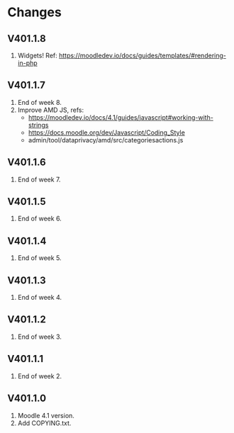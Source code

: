 Changes
=======

V401.1.8
---------
1. Widgets!  Ref: https://moodledev.io/docs/guides/templates/#rendering-in-php

V401.1.7
---------
1. End of week 8.
2. Improve AMD JS, refs:
   - https://moodledev.io/docs/4.1/guides/javascript#working-with-strings
   - https://docs.moodle.org/dev/Javascript/Coding_Style
   - admin/tool/dataprivacy/amd/src/categoriesactions.js

V401.1.6
---------
1. End of week 7.

V401.1.5
---------
1. End of week 6.

V401.1.4
---------
1. End of week 5.

V401.1.3
---------
1. End of week 4.

V401.1.2
---------
1. End of week 3.

V401.1.1
---------
1. End of week 2.

V401.1.0
---------
1. Moodle 4.1 version.
2. Add COPYING.txt.
